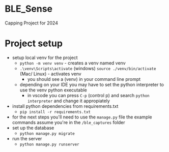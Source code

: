 # BLE_Sense
Capping Project for 2024

# Project setup
- setup local venv for the project
    - `python -m venv venv` - creates a venv named venv
    - `.\venv\Scripts\activate` (windows) `source ./venv/bin/activate` (Mac/ Linux) - activates venv
        - you should see a (venv) in your command line prompt
    - depending on your IDE you may have to set the python interpreter to use the venv python executable
        - in vscode you can press `C-p` (control p) and search `python interpreter` and change it appropiately
- install python dependencies from requirements.txt
    - `pip install -r requirements.txt`
- for the next steps you'll need to use the `manage.py` file the example commands assume you're in the `/ble_captures` folder
- set up the database
    - `python manage.py migrate`
- run the server
    - `python manage.py runserver`
